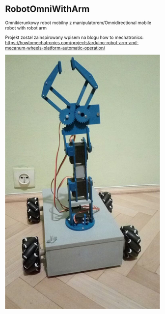 # RobotOmniWithArm
Omnikierunkowy robot mobilny z manipulatorem/Omnidirectional mobile robot with robot arm

Projekt został zainspirowany wpisem na blogu how to mechatronics: https://howtomechatronics.com/projects/arduino-robot-arm-and-mecanum-wheels-platform-automatic-operation/

![alt text](https://github.com/Qruliq/RobotOmniWithArm/blob/main/pics/robot1.jpg)
